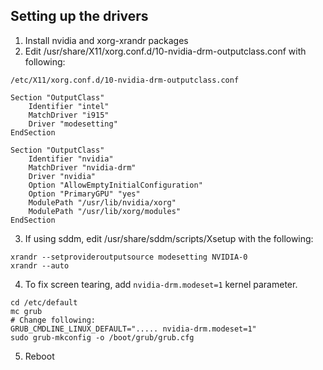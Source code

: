 ## Setting up the drivers

1) Install nvidia and xorg-xrandr packages
2) Edit /usr/share/X11/xorg.conf.d/10-nvidia-drm-outputclass.conf with following:

```
/etc/X11/xorg.conf.d/10-nvidia-drm-outputclass.conf

Section "OutputClass"
    Identifier "intel"
    MatchDriver "i915"
    Driver "modesetting"
EndSection

Section "OutputClass"
    Identifier "nvidia"
    MatchDriver "nvidia-drm"
    Driver "nvidia"
    Option "AllowEmptyInitialConfiguration"
    Option "PrimaryGPU" "yes"
    ModulePath "/usr/lib/nvidia/xorg"
    ModulePath "/usr/lib/xorg/modules"
EndSection
```

3) If using sddm, edit /usr/share/sddm/scripts/Xsetup with the following:

```
xrandr --setprovideroutputsource modesetting NVIDIA-0
xrandr --auto
```

4) To fix screen tearing, add `nvidia-drm.modeset=1` kernel parameter.

```
cd /etc/default
mc grub
# Change following:
GRUB_CMDLINE_LINUX_DEFAULT="..... nvidia-drm.modeset=1"
sudo grub-mkconfig -o /boot/grub/grub.cfg
```

5) Reboot
